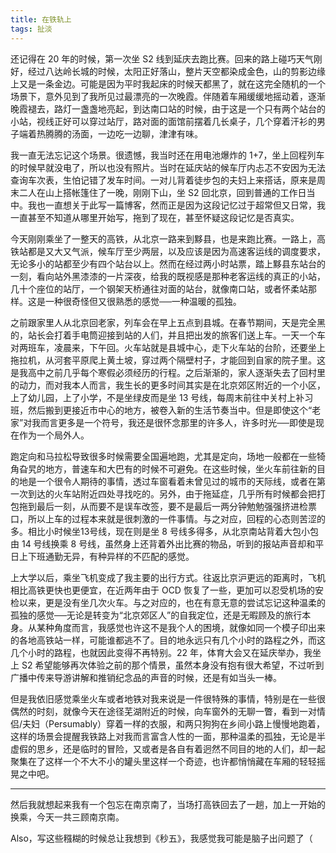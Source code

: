 ```yaml
---
title: 在铁轨上
tags: 扯淡
---
```


还记得在 20 年的时候，第一次坐 S2 线到延庆去跑比赛。回来的路上碰巧天气刚好，经过八达岭长城的时候，太阳正好落山，整片天空都染成金色，山的剪影边缘上又是一条金边。可能是因为平时我起床的时候天都黑了，就在这完全随机的一个场景下，意外见到了我所见过最漂亮的一次晚霞。伴随着车厢缓缓地摇动着，逐渐晚霞褪去，路灯一盏盏地亮起，到达南口站的时候，由于这是一个只有两个站台的小站，视线正好可以穿过站厅，路对面的面馆前摆着几长桌子，几个穿着汗衫的男子端着热腾腾的汤面，一边吃一边聊，津津有味。

我一直无法忘记这个场景。很遗憾，我当时还在用电池爆炸的 1+7，坐上回程列车的时候早就没电了，所以也没有照片。当时在延庆站的候车厅内忐忑不安因为无法查询车次表，生怕记错了发车时间。一对儿背着徒步包的夫妇上来搭话，原来是周末二人在山上搭帐篷住了一晚，刚刚下山，坐 S2 回北京，回到普通的工作日当中。我也一直想关于此写一篇博客，然而正是因为这段记忆过于超常但又日常，我一直甚至不知道从哪里开始写，拖到了现在，甚至怀疑这段记忆是否真实。

今天刚刚乘坐了一整天的高铁，从北京一路来到黟县，也是来跑比赛。一路上，高铁站都是又大又气派，候车厅至少两层，以及应该是因为高速客运线的调度要求，无论多小的站都至少有四个站台以上。然而在经过两小时站票，踏上黟县东站台的一刻，看向站外黑漆漆的一片深夜，给我的既视感是那种老客运线的真正的小站，几十个座位的站厅，一个钢架天桥通往对面的站台，就像南口站，或者怀柔站那样。这是一种很奇怪但又很熟悉的感觉──一种温暖的孤独。

之前跟家里人从北京回老家，列车会在早上五点到县城。在春节期间，天是完全黑的，站长会打着手电筒迎接到站的人们，并且把出发的旅客们送上车。一天一个车对两班车，凌晨来，下午回。火车站就是县城中心，走下火车站的台阶，还要坐上拖拉机，从河套平原爬上黄土坡，穿过两个隔壁村子，才能回到自家的院子里。这是我高中之前几乎每个寒假必须经历的行程。之后渐渐的，家人逐渐失去了回村里的动力，而对我本人而言，我生长的更多时间其实是在北京郊区附近的一个小区，上了幼儿园，上了小学，不是坐绿皮而是坐 13 号线，每周末前往中关村上补习班，然后搬到更接近市中心的地方，被卷入新的生活节奏当中。但是即使这个“老家”对我而言更多是一个符号，我还是很怀念那里的许多人，许多时光──即使是现在作为一个局外人。

跑定向和马拉松导致很多时候需要全国遍地跑，尤其是定向，场地一般都在一些犄角旮旯的地方，普速车和大巴有的时候不可避免。在这些时候，坐火车前往新的目的地是一个很令人期待的事情，透过车窗看着未曾见过的城市的天际线，或者在第一次到达的火车站附近四处寻找吃的。另外，由于拖延症，几乎所有时候都会把打包拖到最后一刻，从而要不是误车改签，要不是最后一两分钟勉勉强强挤进检票口，所以上车的过程本来就是很刺激的一件事情。与之对应，回程的心态则苦涩的多。相比小时候坐13号线，现在则是坐 8 号线多得多，从北京南站背着大包小包由 14 号线换乘 8 号线，虽然身上还背着外出比赛的物品，听到的报站声音却和平日上下班通勤无异，有种异样的不匹配的感觉。

上大学以后，乘坐飞机变成了我主要的出行方式。往返比京沪更远的距离时，飞机相比高铁更快也更便宜，在近两年由于 OCD 恢复了一些，更加可以忍受机场的安检以来，更是没有坐几次火车。与之对应的，也在有意无意的尝试忘记这种温柔的孤独的感觉──无论是转变为“北京郊区人”的自我定位，还是无暇顾及的旅行本身。从某种角度而言，我感觉也许这不是我个人的困境，就像如同一个模子印出来的各地高铁站一样，可能谁都逃不了。目的地永远只有几个小时的路程之外，而这几个小时的路程，也就因此变得不再特别。22 年，体育大会又在延庆举办，我坐上 S2 希望能够再次体验之前的那个情景，虽然本身没有抱有很大希望，不过听到广播中传来导游讲解和推销纪念品的声音的时候，还是有如当头一棒。

但是我依旧感觉乘坐火车或者地铁对我来说是一件很特殊的事情，特别是在一些很偶然的时刻，就像今天在途径芜湖附近的时候，向车窗外的无聊一瞥，看到一对情侣/夫妇（Persumably）穿着一样的衣服，和两只狗狗在乡间小路上慢慢地跑着，这样的场景会提醒我铁路上对我而言富含人性的一面，那种温柔的孤独，无论是半虚假的思乡，还是临时的冒险，又或者是各自有着迥然不同目的地的人们，却一起聚集在了这样一个不大不小的罐头里这样一个奇迹，也许都悄悄藏在车厢的轻轻摇晃之中吧。

---

然后我就想起来我有一个包忘在南京南了，当场打高铁回去了一趟，加上一开始的换乘，今天一共三顾南京南。

Also，写这些糨糊的时候总让我想到《秒五》，我感觉我可能是脑子出问题了（